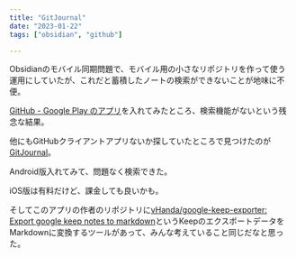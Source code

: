 ```yaml
---
title: "GitJournal"
date: "2023-01-22"
tags: ["obsidian", "github"]

---
```


Obsidianのモバイル同期問題で、モバイル用の小さなリポジトリを作って使う運用にしていたが、これだと蓄積したノートの検索ができないことが地味に不便。

[GitHub - Google Play のアプリ](https://play.google.com/store/apps/details?id=com.github.android&hl=ja&gl=US)を入れてみたところ、検索機能がないという残念な結果。

他にもGitHubクライアントアプリないか探していたところで見つけたのが[GitJournal](https://gitjournal.io/)。

Android版入れてみて、問題なく検索できた。

iOS版は有料だけど、課金しても良いかも。

そしてこのアプリの作者のリポジトリに[vHanda/google-keep-exporter: Export google keep notes to markdown](https://github.com/vHanda/google-keep-exporter)というKeepのエクスポートデータをMarkdownに変換するツールがあって、みんな考えていること同じだなと思った。
